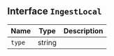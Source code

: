 ## Interface `IngestLocal`

| Name | Type | Description |
| - | - | - |
| `type` | string | &nbsp; |
